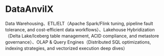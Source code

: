 # DataAnvilX
Data Warehousing、ETL/ELT（Apache Spark/Flink tuning, pipeline fault tolerance, and cost-efficient data workflows）、Lakehouse Hybridization（Delta Lake/Iceberg table management, ACID compliance, and metastore governance）、OLAP &amp; Query Engines（Distributed SQL optimizations, indexing strategies, and vectorized execution deep dives）
